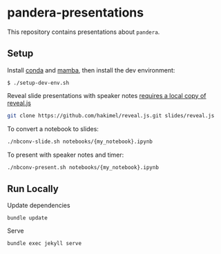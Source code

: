 # pandera-presentations

This repository contains presentations about `pandera`.

## Setup

Install [conda](https://docs.conda.io/projects/conda/en/latest/user-guide/install/) and [mamba](https://github.com/mamba-org/mamba), then install
the dev environment:

```
$ ./setup-dev-env.sh
```

Reveal slide presentations with speaker notes
[requires a local copy of reveal.js](https://nbconvert.readthedocs.io/en/latest/usage.html#convert-revealjs)

```bash
git clone https://github.com/hakimel/reveal.js.git slides/reveal.js
```

To convert a notebook to slides:
```bash
./nbconv-slide.sh notebooks/{my_notebook}.ipynb
```

To present with speaker notes and timer:
```bash
./nbconv-present.sh notebooks/{my_notebook}.ipynb
```

## Run Locally

Update dependencies

```
bundle update
```

Serve

```
bundle exec jekyll serve
```
